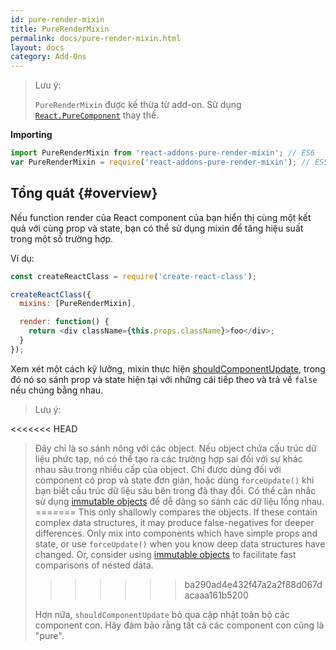 ```yaml
---
id: pure-render-mixin
title: PureRenderMixin
permalink: docs/pure-render-mixin.html
layout: docs
category: Add-Ons
---
```


> Lưu ý:
>
> `PureRenderMixin` được kế thừa từ add-on. Sử dụng [`React.PureComponent`](/docs/react-api.html#reactpurecomponent) thay thế.

**Importing**

```javascript
import PureRenderMixin from 'react-addons-pure-render-mixin'; // ES6
var PureRenderMixin = require('react-addons-pure-render-mixin'); // ES5 với npm
```

## Tổng quát {#overview}

Nếu function render của React component của bạn hiển thị cùng một kết quả với cùng prop và state, bạn có thể sử dụng mixin để tăng hiệu suất trong một số trường hợp.

Ví dụ:

```js
const createReactClass = require('create-react-class');

createReactClass({
  mixins: [PureRenderMixin],

  render: function() {
    return <div className={this.props.className}>foo</div>;
  }
});
```

Xem xét một cách kỹ lưỡng, mixin thực hiện [shouldComponentUpdate](/docs/component-specs.html#updating-shouldcomponentupdate), trong đó nó so sánh prop và state hiện tại với những cái tiếp theo và trả về `false` nếu chúng bằng nhau.

> Lưu ý:
>
<<<<<<< HEAD
> Đây chỉ là so sánh nông với các object. Nếu object chứa cấu trúc dữ liệu phức tạp, nó có thể tạo ra các trường hợp sai đối với sự khác nhau sâu trong nhiều cấp của object. Chỉ được dùng đối với component có prop và state đơn giản, hoặc dùng `forceUpdate()` khi bạn biết cấu trúc dữ liệu sâu bên trong đã thay đổi. Có thể cân nhắc sử dụng [immutable objects](https://facebook.github.io/immutable-js/) để dễ dàng so sánh các dữ liệu lồng nhau.
=======
> This only shallowly compares the objects. If these contain complex data structures, it may produce false-negatives for deeper differences. Only mix into components which have simple props and state, or use `forceUpdate()` when you know deep data structures have changed. Or, consider using [immutable objects](https://immutable-js.com/) to facilitate fast comparisons of nested data.
>>>>>>> ba290ad4e432f47a2a2f88d067dacaaa161b5200
>
> Hơn nữa, `shouldComponentUpdate` bỏ qua cập nhật toàn bộ các component con. Hãy đảm bảo rằng tất cả các component con cũng là "pure".
